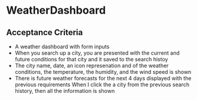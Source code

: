 # WeatherDashboard

## Acceptance Criteria
- A weather dashboard with form inputs
- When you search up a city, you are presented with the current and future conditions
for that city and it saved to the search histoy
- The city name, date, an icon represenation and of the weather conditions, the temperature, the humidity, and
the wind speed is shown
- There is future weather forecasts for the next 4 days displayed with the previous requirements
When I click the a city from the previous search history, then all the information is shown
